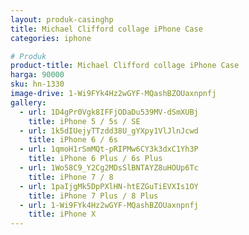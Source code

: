 ```yaml
---
layout: produk-casinghp
title: Michael Clifford collage iPhone Case
categories: iphone

# Produk
product-title: Michael Clifford collage iPhone Case
harga: 90000
sku: hn-1330
image-drive: 1-Wi9FYk4Hz2wGYF-MQashBZOUaxnpnfj
gallery:
  - url: 1D4gPr0Vgk8IFFjODaDu539MV-dSmXUBj
    title: iPhone 5 / 5s / SE
  - url: 1k5dIUejyTTzdd38U_gYXpy1VlJlnJcwd
    title: iPhone 6 / 6s
  - url: 1qmoH1rSmMQt-pRIPMw6CY3k3dxC1Yh3P
    title: iPhone 6 Plus / 6s Plus
  - url: 1Wo58C9_Y2Cg2MDsSlBNTAYZ8uHOUp6Tc
    title: iPhone 7 / 8
  - url: 1paIjgMk5DpPXlHN-htEZGuTiEVXIs1OY
    title: iPhone 7 Plus / 8 Plus
  - url: 1-Wi9FYk4Hz2wGYF-MQashBZOUaxnpnfj
    title: iPhone X
---
```

